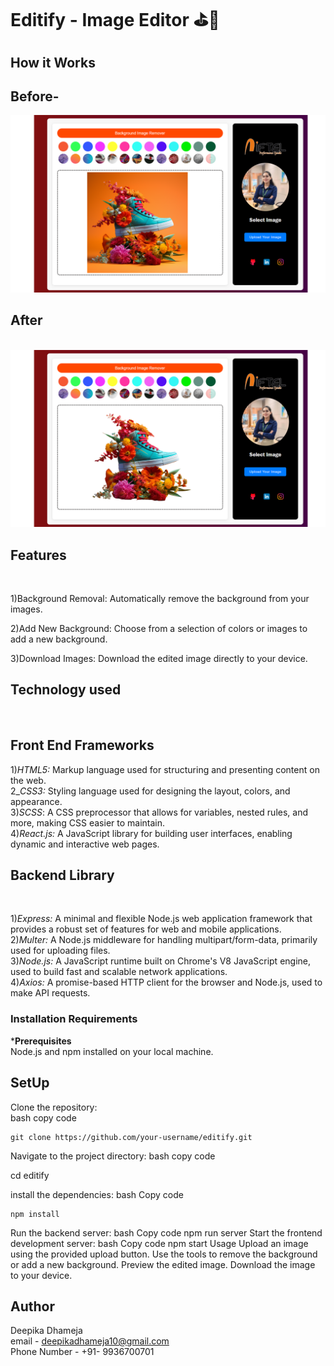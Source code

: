 # Editify - Image Editor ⛳🚀
## How it Works
## **Before-**<br>
<img src="https://github.com/deepikadhameja10/Editify/blob/main/public/1.png?raw=true" alt="Background Remover" width="700" />
<br>

## **After**
<br>
<img src="https://github.com/deepikadhameja10/Editify/blob/main/public/2.png?raw=true" alt="Background Remover" width="700"/>


<br>

## **Features**

<br>

1)Background Removal: Automatically remove the background from your images.

2)Add New Background: Choose from a selection of colors or images to add a new background.

3)Download Images: Download the edited image directly to your device.


## **Technology used**
<br>

## **Front End Frameworks**
1)*HTML5:* Markup language used for structuring and presenting content on the web.<br>
2_*CSS3:* Styling language used for designing the layout, colors, and appearance.<br>
3)*SCSS*: A CSS preprocessor that allows for variables, nested rules, and more, making CSS easier to maintain.<br>
4)*React.js:* A JavaScript library for building user interfaces, enabling dynamic and interactive web pages.<br>

## **Backend Library**
<br>

1)*Express:* A minimal and flexible Node.js web application framework that provides a robust set of features for web and mobile applications.<br>
2)*Multer:* A Node.js middleware for handling multipart/form-data, primarily used for uploading files.<br>
3)*Node.js:* A JavaScript runtime built on Chrome's V8 JavaScript engine, used to build fast and scalable network applications.<br>
4)*Axios:* A promise-based HTTP client for the browser and Node.js, used to make API requests.<br>


### Installation Requirements

***Prerequisites**
<br>
	  Node.js and npm installed on your local machine.

## **SetUp**

Clone the repository:
 <br>
bash
copy code
 
 	git clone https://github.com/your-username/editify.git
  
Navigate to the project directory:
bash
copy code
 
cd editify
 
install the dependencies:
bash
Copy code

	npm install
 
Run the backend server:
bash
Copy code
	npm run server
Start the frontend development server:
bash
Copy code
	npm start
Usage
Upload an image using the provided upload button.
Use the tools to remove the background or add a new background.
Preview the edited image.
Download the image to your device.



## **Author**

Deepika Dhameja 
<br>
email - deepikadhameja10@gmail.com
<br>
Phone Number - +91- 9936700701
<br>







